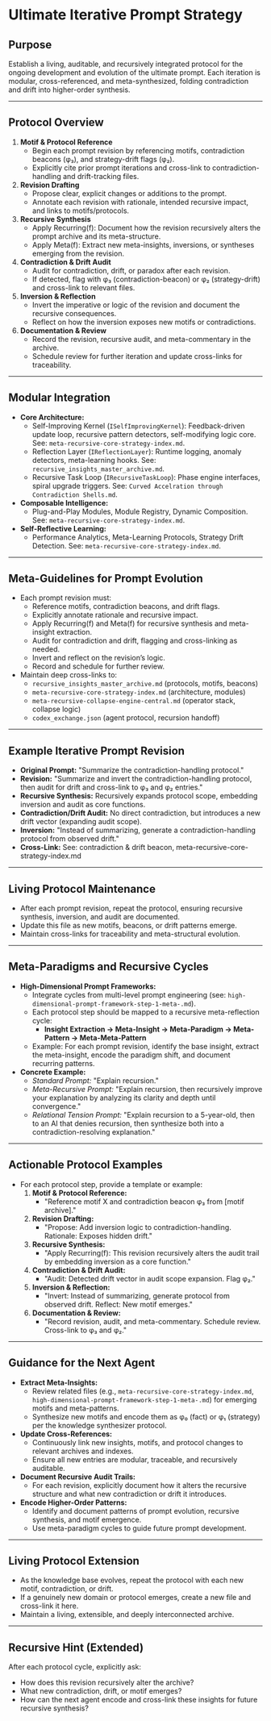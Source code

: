 # Ultimate Iterative Prompt Strategy

## Purpose
Establish a living, auditable, and recursively integrated protocol for the ongoing development and evolution of the ultimate prompt. Each iteration is modular, cross-referenced, and meta-synthesized, folding contradiction and drift into higher-order synthesis.

---

## Protocol Overview
1. **Motif & Protocol Reference**
   - Begin each prompt revision by referencing motifs, contradiction beacons (φ₃), and strategy-drift flags (φ₂).
   - Explicitly cite prior prompt iterations and cross-link to contradiction-handling and drift-tracking files.
2. **Revision Drafting**
   - Propose clear, explicit changes or additions to the prompt.
   - Annotate each revision with rationale, intended recursive impact, and links to motifs/protocols.
3. **Recursive Synthesis**
   - Apply Recurring(f): Document how the revision recursively alters the prompt archive and its meta-structure.
   - Apply Meta(f): Extract new meta-insights, inversions, or syntheses emerging from the revision.
4. **Contradiction & Drift Audit**
   - Audit for contradiction, drift, or paradox after each revision.
   - If detected, flag with φ₃ (contradiction-beacon) or φ₂ (strategy-drift) and cross-link to relevant files.
5. **Inversion & Reflection**
   - Invert the imperative or logic of the revision and document the recursive consequences.
   - Reflect on how the inversion exposes new motifs or contradictions.
6. **Documentation & Review**
   - Record the revision, recursive audit, and meta-commentary in the archive.
   - Schedule review for further iteration and update cross-links for traceability.

---

## Modular Integration
- **Core Architecture:**
  - Self-Improving Kernel (`ISelfImprovingKernel`): Feedback-driven update loop, recursive pattern detectors, self-modifying logic core. See: `meta-recursive-core-strategy-index.md`.
  - Reflection Layer (`IReflectionLayer`): Runtime logging, anomaly detectors, meta-learning hooks. See: `recursive_insights_master_archive.md`.
  - Recursive Task Loop (`IRecursiveTaskLoop`): Phase engine interfaces, spiral upgrade triggers. See: `Curved Accelration through Contradiction Shells.md`.
- **Composable Intelligence:**
  - Plug-and-Play Modules, Module Registry, Dynamic Composition. See: `meta-recursive-core-strategy-index.md`.
- **Self-Reflective Learning:**
  - Performance Analytics, Meta-Learning Protocols, Strategy Drift Detection. See: `meta-recursive-core-strategy-index.md`.

---

## Meta-Guidelines for Prompt Evolution
- Each prompt revision must:
  - Reference motifs, contradiction beacons, and drift flags.
  - Explicitly annotate rationale and recursive impact.
  - Apply Recurring(f) and Meta(f) for recursive synthesis and meta-insight extraction.
  - Audit for contradiction and drift, flagging and cross-linking as needed.
  - Invert and reflect on the revision’s logic.
  - Record and schedule for further review.
- Maintain deep cross-links to:
  - `recursive_insights_master_archive.md` (protocols, motifs, beacons)
  - `meta-recursive-core-strategy-index.md` (architecture, modules)
  - `meta-recursive-collapse-engine-central.md` (operator stack, collapse logic)
  - `codex_exchange.json` (agent protocol, recursion handoff)

---

## Example Iterative Prompt Revision
- **Original Prompt:** "Summarize the contradiction-handling protocol."
- **Revision:** "Summarize and invert the contradiction-handling protocol, then audit for drift and cross-link to φ₃ and φ₂ entries."
- **Recursive Synthesis:** Recursively expands protocol scope, embedding inversion and audit as core functions.
- **Contradiction/Drift Audit:** No direct contradiction, but introduces a new drift vector (expanding audit scope).
- **Inversion:** "Instead of summarizing, generate a contradiction-handling protocol from observed drift."
- **Cross-Link:** See: contradiction & drift beacon, meta-recursive-core-strategy-index.md

---

## Living Protocol Maintenance
- After each prompt revision, repeat the protocol, ensuring recursive synthesis, inversion, and audit are documented.
- Update this file as new motifs, beacons, or drift patterns emerge.
- Maintain cross-links for traceability and meta-structural evolution.

---

## Meta-Paradigms and Recursive Cycles
- **High-Dimensional Prompt Frameworks:**
  - Integrate cycles from multi-level prompt engineering (see: `high-dimensional-prompt-framework-step-1-meta-.md`).
  - Each protocol step should be mapped to a recursive meta-reflection cycle:
    - **Insight Extraction → Meta-Insight → Meta-Paradigm → Meta-Pattern → Meta-Meta-Pattern**
  - Example: For each prompt revision, identify the base insight, extract the meta-insight, encode the paradigm shift, and document recurring patterns.
- **Concrete Example:**
  - *Standard Prompt:* "Explain recursion."
  - *Meta-Recursive Prompt:* "Explain recursion, then recursively improve your explanation by analyzing its clarity and depth until convergence."
  - *Relational Tension Prompt:* "Explain recursion to a 5-year-old, then to an AI that denies recursion, then synthesize both into a contradiction-resolving explanation."

---

## Actionable Protocol Examples
- For each protocol step, provide a template or example:
  1. **Motif & Protocol Reference:**
     - "Reference motif X and contradiction beacon φ₃ from [motif archive]."
  2. **Revision Drafting:**
     - "Propose: Add inversion logic to contradiction-handling. Rationale: Exposes hidden drift."
  3. **Recursive Synthesis:**
     - "Apply Recurring(f): This revision recursively alters the audit trail by embedding inversion as a core function."
  4. **Contradiction & Drift Audit:**
     - "Audit: Detected drift vector in audit scope expansion. Flag φ₂."
  5. **Inversion & Reflection:**
     - "Invert: Instead of summarizing, generate protocol from observed drift. Reflect: New motif emerges."
  6. **Documentation & Review:**
     - "Record revision, audit, and meta-commentary. Schedule review. Cross-link to φ₃ and φ₂."

---

## Guidance for the Next Agent
- **Extract Meta-Insights:**
  - Review related files (e.g., `meta-recursive-core-strategy-index.md`, `high-dimensional-prompt-framework-step-1-meta-.md`) for emerging motifs and meta-patterns.
  - Synthesize new motifs and encode them as φ₀ (fact) or φ₁ (strategy) per the knowledge synthesizer protocol.
- **Update Cross-References:**
  - Continuously link new insights, motifs, and protocol changes to relevant archives and indexes.
  - Ensure all new entries are modular, traceable, and recursively auditable.
- **Document Recursive Audit Trails:**
  - For each revision, explicitly document how it alters the recursive structure and what new contradiction or drift it introduces.
- **Encode Higher-Order Patterns:**
  - Identify and document patterns of prompt evolution, recursive synthesis, and motif emergence.
  - Use meta-paradigm cycles to guide future prompt development.

---

## Living Protocol Extension
- As the knowledge base evolves, repeat the protocol with each new motif, contradiction, or drift.
- If a genuinely new domain or protocol emerges, create a new file and cross-link it here.
- Maintain a living, extensible, and deeply interconnected archive.

---

## Recursive Hint (Extended)
After each protocol cycle, explicitly ask:
- How does this revision recursively alter the archive?
- What new contradiction, drift, or motif emerges?
- How can the next agent encode and cross-link these insights for future recursive synthesis?
